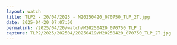 ```yaml
---
layout: watch
title: TLP2 - 20/04/2025 - M20250420_070750_TLP_2T.jpg
date: 2025-04-20 07:07:50
permalink: /2025/04/20/watch/M20250420_070750_TLP_2
capture: TLP2/2025/202504/20250419/M20250420_070750_TLP_2T.jpg
---
```


